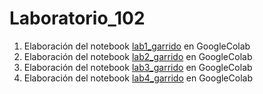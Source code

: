 # Laboratorio_102

1. Elaboración del notebook [lab1_garrido](https://github.com/midagare/Laboratorio_102/blob/main/lab1_garrido.ipynb) en GoogleColab
2. Elaboración del notebook [lab2_garrido](https://github.com/midagare/Laboratorio_102/blob/main/lab2_garrido.ipynb) en GoogleColab
3. Elaboración del notebook [lab3_garrido](https://github.com/midagare/Laboratorio_102/blob/main/lab3_garrido.ipynb) en GoogleColab
4. Elaboración del notebook [lab4_garrido](https://github.com/midagare/Laboratorio_102/blob/main/lab4_garrido.ipynb) en GoogleColab
